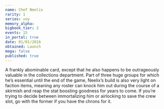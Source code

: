 ```yaml
---
name: Chef Neelix
rarity: 1
series: voy
memory_alpha:
bigbook_tier: 2
events: 15
in_portal: true
date: 01/01/2016
obtained: Launch
mega: false
published: true
---
```


A frankly abominable card, except that he also happens to be outrageously valuable in the collections department. Part of three huge groups for which he’s essential until the end of the game, Neelix’s build is also very light on faction items, meaning any roster can knock him out during the course of a skirmish and reap the stat boosting goodness for years to come. If you’re trying to decide between immortalizing him or airlocking to save the crew slot, go with the former if you have the chrons for it.
